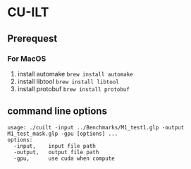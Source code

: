 # CU-ILT

## Prerequest

### For MacOS

1. install automake `brew install automake`
2. install libtool `brew install libtool`
3. install protobuf `brew install protobuf`

## command line options

```shell
usage: ./cuilt -input ../Benchmarks/M1_test1.glp -output M1_test_mask.glp -gpu [options] ...
options:
  -input,    input file path
  -output,   output file path
  -gpu,      use cuda when compute
```